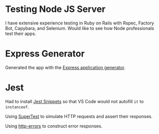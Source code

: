 # Testing Node JS Server

I have extensive experience testing in Ruby on Rails with Rspec, Factory Bot, Capybara, and Selenium. Would like to see how Node professionals test their apps.

# Express Generator

Generated the app with the [Express application generator](https://expressjs.com/en/starter/generator.html).

# Jest

Had to install [Jest Snippets](https://marketplace.visualstudio.com/items?itemName=andys8.jest-snippets) so that VS Code would not autofill `it` to `instanceof`.

Using [SuperTest](https://github.com/visionmedia/supertest) to simulate HTTP requests and assert their responses.

Using [http-errors](https://github.com/jshttp/http-errors) to construct error responses.
